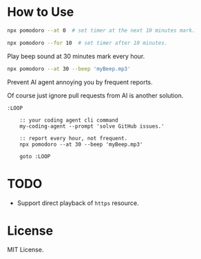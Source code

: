 # How to Use

```sh
npx pomodoro --at 0  # set timer at the next 10 minutes mark.
```

```sh
npx pomodoro --for 10  # set timer after 10 minutes.
```


Play beep sound at 30 minutes mark every hour.

```sh
npx pomodoro --at 30 --beep 'myBeep.mp3'
```


Prevent AI agent annoying you by frequent reports.

Of course just ignore pull requests from AI is another solution.

```batch
:LOOP

    :: your coding agent cli command
    my-coding-agent --prompt 'solve GitHub issues.'

    :: report every hour, not frequent.
    npx pomodoro --at 30 --beep 'myBeep.mp3'

    goto :LOOP
```



# TODO

- Support direct playback of `https` resource.



# License

MIT License.
